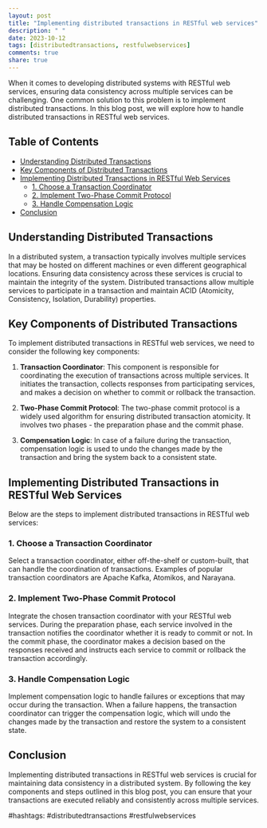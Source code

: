```yaml
---
layout: post
title: "Implementing distributed transactions in RESTful web services"
description: " "
date: 2023-10-12
tags: [distributedtransactions, restfulwebservices]
comments: true
share: true
---
```


When it comes to developing distributed systems with RESTful web services, ensuring data consistency across multiple services can be challenging. One common solution to this problem is to implement distributed transactions. In this blog post, we will explore how to handle distributed transactions in RESTful web services.

## Table of Contents
- [Understanding Distributed Transactions](#understanding-distributed-transactions)
- [Key Components of Distributed Transactions](#key-components-of-distributed-transactions)
- [Implementing Distributed Transactions in RESTful Web Services](#implementing-distributed-transactions-in-restful-web-services)
  - [1. Choose a Transaction Coordinator](#choose-a-transaction-coordinator)
  - [2. Implement Two-Phase Commit Protocol](#implement-two-phase-commit-protocol)
  - [3. Handle Compensation Logic](#handle-compensation-logic)
- [Conclusion](#conclusion)

## Understanding Distributed Transactions
In a distributed system, a transaction typically involves multiple services that may be hosted on different machines or even different geographical locations. Ensuring data consistency across these services is crucial to maintain the integrity of the system. Distributed transactions allow multiple services to participate in a transaction and maintain ACID (Atomicity, Consistency, Isolation, Durability) properties.

## Key Components of Distributed Transactions
To implement distributed transactions in RESTful web services, we need to consider the following key components:

1. **Transaction Coordinator**: This component is responsible for coordinating the execution of transactions across multiple services. It initiates the transaction, collects responses from participating services, and makes a decision on whether to commit or rollback the transaction.

2. **Two-Phase Commit Protocol**: The two-phase commit protocol is a widely used algorithm for ensuring distributed transaction atomicity. It involves two phases - the preparation phase and the commit phase.

3. **Compensation Logic**: In case of a failure during the transaction, compensation logic is used to undo the changes made by the transaction and bring the system back to a consistent state.

## Implementing Distributed Transactions in RESTful Web Services
Below are the steps to implement distributed transactions in RESTful web services:

### 1. Choose a Transaction Coordinator
Select a transaction coordinator, either off-the-shelf or custom-built, that can handle the coordination of transactions. Examples of popular transaction coordinators are Apache Kafka, Atomikos, and Narayana.

### 2. Implement Two-Phase Commit Protocol
Integrate the chosen transaction coordinator with your RESTful web services. During the preparation phase, each service involved in the transaction notifies the coordinator whether it is ready to commit or not. In the commit phase, the coordinator makes a decision based on the responses received and instructs each service to commit or rollback the transaction accordingly.

### 3. Handle Compensation Logic
Implement compensation logic to handle failures or exceptions that may occur during the transaction. When a failure happens, the transaction coordinator can trigger the compensation logic, which will undo the changes made by the transaction and restore the system to a consistent state.

## Conclusion
Implementing distributed transactions in RESTful web services is crucial for maintaining data consistency in a distributed system. By following the key components and steps outlined in this blog post, you can ensure that your transactions are executed reliably and consistently across multiple services.

#hashtags: #distributedtransactions #restfulwebservices
